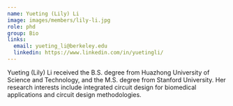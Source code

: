 ```yaml
---
name: Yueting (Lily) Li
image: images/members/lily-li.jpg
role: phd
group: Bio
links:
  email: yueting_li@berkeley.edu
  linkedin: https://www.linkedin.com/in/yuetingli/
---
```


Yueting (Lily) Li received the B.S. degree from Huazhong University of Science and Technology, and the M.S. degree from Stanford University. Her research interests include integrated circuit design for biomedical applications and circuit design methodologies.

